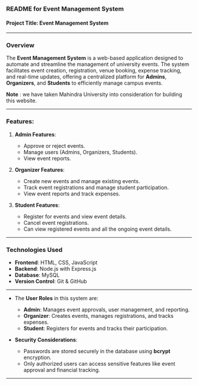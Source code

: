 ### **README for Event Management System**

#### **Project Title**: Event Management System

---

### **Overview**

The **Event Management System** is a web-based application designed to automate and streamline the management of university events. The system facilitates event creation, registration, venue booking, expense tracking, and real-time updates, offering a centralized platform for **Admins**, **Organizers**, and **Students** to efficiently manage campus events.

 **Note**  :  we have taken Mahindra University into consideration for building this website.
 
---

### **Features**:

1. **Admin Features**:

   * Approve or reject events.
   * Manage users (Admins, Organizers, Students).
   * View event reports.
     

2. **Organizer Features**:

   * Create new events and manage existing events.
   * Track event registrations and manage student participation.
   * View event reports and track expenses.

3. **Student Features**:

   * Register for events and view event details.
   * Cancel event registrations.
   * Can view registered events and all the ongoing event details.

---

### **Technologies Used**

* **Frontend**: HTML, CSS, JavaScript
* **Backend**: Node.js with Express.js
* **Database**: MySQL
* **Version Control**: Git & GitHub

---


* The **User Roles** in this system are:

  * **Admin**: Manages event approvals, user management, and reporting.
  * **Organizer**: Creates events, manages registrations, and tracks expenses.
  * **Student**: Registers for events and tracks their participation.

* **Security Considerations**:

  * Passwords are stored securely in the database using **bcrypt** encryption.
  * Only authorized users can access sensitive features like event approval and financial tracking.

---

